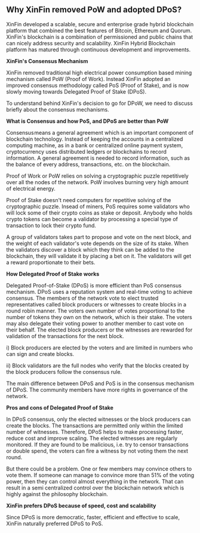 ## Why XinFin removed PoW and adopted DPoS?

XinFin developed a scalable, secure and enterprise grade hybrid blockchain platform that combined the best features of Bitcoin, Ethereum and Quorum. XinFin&#39;s blockchain is a combination of permissioned and public chains that can nicely address security and scalability. XinFin Hybrid Blockchain platform has matured through continuous development and improvements.<br>

**XinFin's Consensus Mechanism**

XinFin removed traditional high electrical power consumption based mining mechanism called PoW (Proof of Work). Instead XinFin adopted an improved consensus methodology called PoS (Proof of Stake), and is now slowly moving towards Delegated Proof of Stake (DPoS).

To understand behind XinFin&#39;s decision to go for DPoW, we need to discuss briefly about the consensus mechanisms.

**What is Consensus and how PoS, and DPoS are better than PoW**

Consensus means a general agreement which is an important component of blockchain technology. Instead of keeping the accounts in a centralized computing machine, as in a bank or centralized online payment system, cryptocurrency uses distributed ledgers or blockchains to record information. A general agreement is needed to record information, such as the balance of every address, transactions, etc. on the blockchain.

Proof of Work or PoW relies on solving a cryptographic puzzle repetitively over all the nodes of the network. PoW involves burning very high amount of electrical energy.

Proof of Stake doesn&#39;t need computers for repetitive solving of the cryptographic puzzle. Insead of miners, PoS requires some validators who will lock some of their crypto coins as stake or deposit. Anybody who holds crypto tokens can become a validator by processing a special type of transaction to lock their crypto fund.

A group of validators takes part to propose and vote on the next block, and the weight of each validator&#39;s vote depends on the size of its stake. When the validators discover a block which they think can be added to the blockchain, they will validate it by placing a bet on it. The validators will get a reward proportionate to their bets.


**How Delegated Proof of Stake works**

Delegated Proof-of-Stake (DPoS) is more efficient than PoS consensus mechanism. DPoS uses a reputation system and real-time voting to achieve consensus. The members of the network vote to elect trusted representatives called block producers or witnesses to create blocks in a round robin manner. The voters own number of votes proportional to the number of tokens they own on the network, which is their stake. The voters may also delegate their voting power to another member to cast vote on their behalf. The elected block producers or the witnesses are rewarded for validation of the transactions for the next block.

i) Block producers are elected by the voters and are limited in numbers who can sign and create blocks.

ii) Block validators are the full nodes who verify that the blocks created by the block producers follow the consensus rule.

The main difference between DPoS and PoS is in the consensus mechanism of DPoS. The community members have more rights in governance of the network.

**Pros and cons of Delegated Proof of Stake**

In DPoS consensus, only the elected witnesses or the block producers can create the blocks. The transactions are permitted only within the limited number of witnesses. Therefore, DPoS helps to make processing faster, reduce cost and improve scaling. The elected witnesses are regularly monitored. If they are found to be malicious, i.e. try to censor transactions or double spend, the voters can fire a witness by not voting them the next round.

But there could be a problem. One or few members may convince others to vote them. If someone can manage to convince more than 51% of the voting power, then they can control almost everything in the network. That can result in a semi centralized control over the blockchain network which is highly against the philosophy blockchain.

**XinFin prefers DPoS because of speed, cost and scalability**

Since DPoS is more democratic, faster, efficient and effective to scale, XinFin naturally preferred DPoS to PoS.

